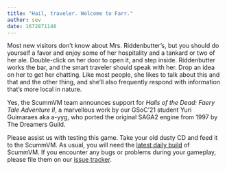 ```yaml
---
title: "Hail, traveler. Welcome to Farr."
author: sev
date: 1672871148
---
```


Most new visitors don’t know about Mrs. Riddenbutter’s, but you should do yourself a favor and enjoy some of her hospitality and a tankard or two of her ale. Double-click on her door to open it, and step inside. Riddenbutter works the bar, and the smart traveler should speak with her. Drop an idea on her to get her chatting. Like most people, she likes to talk about this and that and the other thing, and she’ll also frequently respond with information that’s more local in nature.

Yes, the ScummVM team announces support for _Halls of the Dead: Faery Tale Adventure II_, a marvellous work by our GSoC’21 student Yuri Guimaraes aka a-yyg, who ported the original SAGA2 engine from 1997 by The Dreamers Guild.

Please assist us with testing this game. Take your old dusty CD and feed it to the ScummVM. As usual, you will need the [latest daily build](https://www.scummvm.org/downloads/#daily) of ScummVM. If you encounter any bugs or problems during your gameplay, please file them on our [issue tracker](https://bugs.scummvm.org/).
